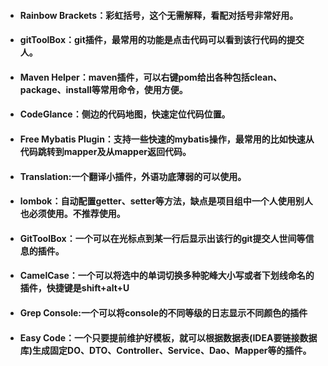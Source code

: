 * #### Rainbow Brackets：彩虹括号，这个无需解释，看配对括号非常好用。
* #### gitToolBox：git插件，最常用的功能是点击代码可以看到该行代码的提交人。
* #### Maven Helper：maven插件，可以右键pom给出各种包括clean、package、install等常用命令，使用方便。
* #### CodeGlance：侧边的代码地图，快速定位代码位置。
* #### Free Mybatis Plugin：支持一些快速的mybatis操作，最常用的比如快速从代码跳转到mapper及从mapper返回代码。
* #### Translation:一个翻译小插件，外语功底薄弱的可以使用。
* #### lombok：自动配置getter、setter等方法，缺点是项目组中一个人使用别人也必须使用。不推荐使用。
* #### GitToolBox：一个可以在光标点到某一行后显示出该行的git提交人世间等信息的插件。
* #### CamelCase：一个可以将选中的单词切换多种驼峰大小写或者下划线命名的插件，快捷键是shift+alt+U
* #### Grep Console:一个可以将console的不同等级的日志显示不同颜色的插件
* #### Easy Code：一个只要提前维护好模板，就可以根据数据表(IDEA要链接数据库)生成固定DO、DTO、Controller、Service、Dao、Mapper等的插件。
